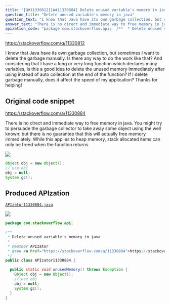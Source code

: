 ```yaml
---
title: "[Q#11330812][A#11330884] Delete unused variable's memory in java"
question_title: "Delete unused variable's memory in java"
question_text: "I know that Java have its own garbage collection, but sometimes I want to delete the garbage manually. Is there any way to do the work like that? And considering that I have a long or very long function which declares many variables, is this a good idea to delete the unused memory immediately after using instead of auto collection at the end of the function? If I delete garbage manually, does it affect the speed of my application? Thanks for helping!"
answer_text: "There is no direct and immediate way to free memory in java. You might try to persuade the garbage collector to take away some object using the well known: but there is no guarantee that this will actually free memory immediately. While this applies to heap memory, stack allocated items can only be freed when the function returns."
apization_code: "package com.stackoverflow.api;  /**  * Delete unused variable's memory in java  *  * @author APIzator  * @see <a href=\"https://stackoverflow.com/a/11330884\">https://stackoverflow.com/a/11330884</a>  */ public class APIzator11330884 {    public static void unusedMemory() throws Exception {     Object obj = new Object();     // use obj     obj = null;     System.gc();   } }"
---
```


https://stackoverflow.com/q/11330812

I know that Java have its own garbage collection, but sometimes I want to delete the garbage manually. Is there any way to do the work like that? And considering that I have a long or very long function which declares many variables, is this a good idea to delete the unused memory immediately after using instead of auto collection at the end of the function? If I delete garbage manually, does it affect the speed of my application? Thanks for helping!



## Original code snippet

https://stackoverflow.com/a/11330884

There is no direct and immediate way to free memory in java. You might try to persuade the garbage collector to take away some object using the well known:
but there is no guarantee that this will actually free memory immediately.
While this applies to heap memory, stack allocated items can only be freed when the function returns.

<div class="code-logo"><img src="/stackoverflow.png" /></div>

```java
Object obj = new Object();
// use obj
obj = null;
System.gc();
```

## Produced APIzation

[`APIzator11330884.java`](https://github.com/pasqualesalza/apization-temp-data/raw/master/search/APIzator11330884.java)

<div class="code-logo"><img src="/apizator.png" /></div>

```java
package com.stackoverflow.api;

/**
 * Delete unused variable's memory in java
 *
 * @author APIzator
 * @see <a href="https://stackoverflow.com/a/11330884">https://stackoverflow.com/a/11330884</a>
 */
public class APIzator11330884 {

  public static void unusedMemory() throws Exception {
    Object obj = new Object();
    // use obj
    obj = null;
    System.gc();
  }
}

```